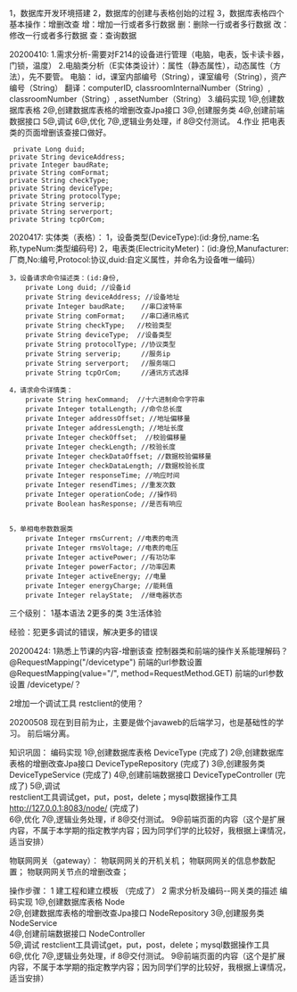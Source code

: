 1，数据库开发环境搭建
2，数据库的创建与表格创始的过程
3，数据库表格四个基本操作：增删改查
	增：增加一行或者多行数据
	删：删除一行或者多行数据
	改：修改一行或者多行数据
	查：查询数据
	
20200410:
1.需求分析-需要对F214的设备进行管理（电脑，电表，饭卡读卡器，门锁，温度）
2.电脑类分析（E实体类设计）：属性（静态属性），动态属性（方法），先不要管。
  电脑： id，课室内部编号（String），课室编号（String），资产编号（String）
 翻译：computerID, classroomInternalNumber（String）, classroomNumber（String）, assetNumber（String）
3.编码实现
  1@,创建数据库表格
  2@,创建数据库表格的增删改查Jpa接口
  3@,创建服务类
  4@,创建前端数据接口
  5@,调试
  6@,优化
  7@,逻辑业务处理，if
  8@交付测试。
4.作业
  把电表类的页面增删该查接口做好。

     private Long duid;
	private String deviceAddress;
	private Integer baudRate;
	private String comFormat;
	private String checkType;
	private String deviceType;
	private String protocolType;
	private String serverip;
	private String serverport;
	private String tcpOrCom;

2020417:
实体类（表格）：
	1，设备类型(DeviceType):(id:身份,name:名称,typeNum:类型编码号)
	2，电表类(ElectricityMeter)：(id:身份,Manufacturer:厂商,No:编号,Protocol:协议,duid:自定义属性，并命名为设备唯一编码）
	
	3，设备请求命令描述类：(id:身份,
		private Long duid; //设备id
		private String deviceAddress; //设备地址
		private Integer baudRate;	 //串口波特率
		private String comFormat;    //串口通讯格式  
		private String checkType;	//校验类型
		private String deviceType;  //设备类型  
		private String protocolType; //协议类型
		private String serverip;     //服务ip
		private String serverport;   //服务端口
		private String tcpOrCom;     //通讯方式选择
		
	4，请求命令详情类：
		private String hexCommand;  //十六进制命令字符串
		private Integer totalLength; //命令总长度
		private Integer addressOffset; //地址偏移量
		private Integer addressLength; //地址长度
		private Integer checkOffset;  //校验偏移量
		private Integer checkLength; //校验长度
		private Integer checkDataOffset; //数据校验偏移量
		private Integer checkDataLength; //数据校验长度
		private Integer responseTime; //响应时间
		private Integer resendTimes; //重发次数
		private Integer operationCode; //操作码
		private Boolean hasResponse; //是否有响应
	

	5，单相电参数数据类
		private Integer rmsCurrent; //电表的电流
		private Integer rmsVoltage; //电表的电压
		private Integer activePower; //有功功率
		private Integer powerFactor; //功率因素
		private Integer activeEnergy; //电量
		private Integer energyCharge; //能耗值
		private Integer relayState;  //继电器状态


三个级别：
1基本语法
2更多的类
3生活体验

经验：犯更多调试的错误，解决更多的错误

20200424:
1熟悉上节课的内容-增删该查
     控制器类和前端的操作关系能理解码？
	@RequestMapping("/devicetype") 前端的url参数设置
	@RequestMapping(value="/", method=RequestMethod.GET)
	前端的url参数设置
	/devicetype/？
	
2增加一个调试工具
   restclient的使用？
   
20200508
现在到目前为止，主要是做个javaweb的后端学习，也是基础性的学习。
前后端分离。

知识巩固：
编码实现
  1@,创建数据库表格                                           DeviceType  (完成了)
  2@,创建数据库表格的增删改查Jpa接口      DeviceTypeRepository (完成了)
  3@,创建服务类                                                   DeviceTypeService (完成了)
  4@,创建前端数据接口                                       DeviceTypeController (完成了)
  5@,调试      
  		restclient工具调试get，put，post，delete；mysql数据操作工具
  		http://127.0.0.1:8083/node/   (完成了)                                       
  6@,优化
  7@,逻辑业务处理，if
  8@交付测试。
  9@前端页面的内容（这个是扩展内容，不属于本学期的指定教学内容；因为同学们学的比较好，我根据上课情况，适当安排）
  
物联网网关（gateway）：
物联网网关的开机关机；
物联网网关的信息参数配置；
物联网网关节点的增删改查；


操作步骤：
1 建工程和建立模板 （完成了）
2 需求分析及编码--网关类的描述
编码实现
  1@,创建数据库表格        			 Node                                  
  2@,创建数据库表格的增删改查Jpa接口       NodeRepository
  3@,创建服务类                                 		 NodeService                 
  4@,创建前端数据接口                       		 NodeController                
  5@,调试      restclient工具调试get，put，post，delete；mysql数据操作工具                                          
  6@,优化
  7@,逻辑业务处理，if
  8@交付测试。
  9@前端页面的内容（这个是扩展内容，不属于本学期的指定教学内容；因为同学们学的比较好，我根据上课情况，适当安排）



